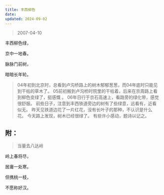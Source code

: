 ```yaml
---
title: 丰西柳色
date: 
updated: 2024-09-02
---
```


> 2007-04-10

丰西柳色绿，

京中一地春。

脉脉门前树，

暗暗长年轮。

> 04年初到北京时，总看到卢沟桥路上的树木郁郁葱葱，而04年底时只能见到干枯的草木了。
> 05前初搬到卢沟桥时院里的干枯着，后来在京周路上看到柳色变绿了，挺感慨 。
> 06年日行于京石高速上，看路旁的绿化带，感觉很舒服。
> 前些日子，注意到丰西铁道旁边的树有了些绿意，远看有，近看似无。
> 昨天见铁道边花了一片红花，没有长叶子的那种，不认识是什么花。
> 今天路上发现，树木已经很绿了。
> 有些许小感动，题诗以记之。

## 附： ##

> 当量去八达岭

岭上春将尽，

居庸一处寒。

但携桃一枝，

不愿称好汉。